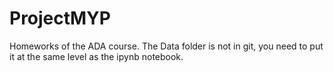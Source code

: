# ProjectMYP

Homeworks of the ADA course.
The Data folder is not in git, you need to put it at the same level as the ipynb notebook.
